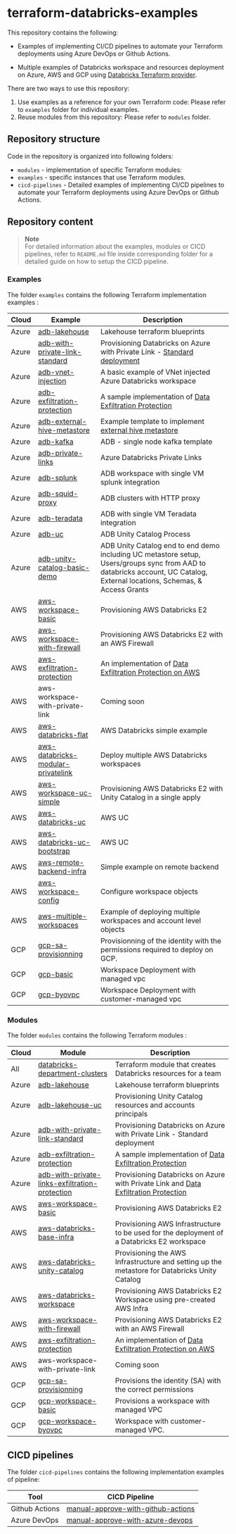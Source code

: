 # terraform-databricks-examples

This repository contains the following:

- Examples of implementing CI/CD pipelines to automate your Terraform deployments using Azure DevOps or Github Actions.

- Multiple examples of Databricks workspace and resources deployment on Azure, AWS and GCP using [Databricks Terraform provider](https://registry.terraform.io/providers/databricks/databricks/latest/docs).

There are two ways to use this repository:

1. Use examples as a reference for your own Terraform code: Please refer to `examples` folder for individual examples.
2. Reuse modules from this repository: Please refer to `modules` folder.

## Repository structure

Code in the repository is organized into following folders:

- `modules` - implementation of specific Terraform modules:
- `examples` - specific instances that use Terraform modules.
- `cicd-pipelines` - Detailed examples of implementing CI/CD pipelines to automate your Terraform deployments using Azure DevOps or Github Actions.

## Repository content

> **Note**  
> For detailed information about the examples, modules or CICD pipelines, refer to `README.md` file inside corresponding folder for a detailed guide on how to setup the CICD pipeline.

### Examples

The folder `examples` contains the following Terraform implementation examples :

| Cloud | Example                                                                            | Description                                                                                                                                                   |
| ----- | ---------------------------------------------------------------------------------- | ------------------------------------------------------------------------------------------------------------------------------------------------------------- |
|Azure | [adb-lakehouse](examples/adb-lakehouse/)         | Lakehouse terraform blueprints|
| Azure | [adb-with-private-link-standard](examples/adb-with-private-link-standard/)         | Provisioning Databricks on Azure with Private Link - [Standard deployment](https://learn.microsoft.com/en-us/azure/databricks/administration-guide/cloud-configurations/azure/private-link-standard) |
| Azure | [adb-vnet-injection](examples/adb-vnet-injection/)                                 | A basic example of VNet injected Azure Databricks workspace                                                                                                                                          |
| Azure | [adb-exfiltration-protection](examples/adb-exfiltration-protection/)               | A sample implementation of [Data Exfiltration Protection](https://www.databricks.com/blog/2020/03/27/data-exfiltration-protection-with-azure-databricks.html)                                        |
| Azure | [adb-external-hive-metastore](examples/adb-external-hive-metastore/)               | Example template to implement [external hive metastore](https://learn.microsoft.com/en-us/azure/databricks/data/metastores/external-hive-metastore)                                                  |
| Azure | [adb-kafka](examples/adb-kafka/)                                                   | ADB - single node kafka template                                                                                                                                                                     |
| Azure | [adb-private-links](examples/adb-private-links/)                                   | Azure Databricks Private Links                                                                                                                                                                       |
| Azure | [adb-splunk](examples/adb-splunk/)                                                 | ADB workspace with single VM splunk integration                                                                                                                                                      |
| Azure | [adb-squid-proxy](examples/adb-squid-proxy/)                                       | ADB clusters with HTTP proxy                                                                                                                                                                         |
| Azure | [adb-teradata](examples/adb-teradata/)                                             | ADB with single VM Teradata integration                                                                                                                                                              |
| Azure | [adb-uc](examples/adb-uc/)                                                         | ADB Unity Catalog Process                                                                                                                                                                            |
| Azure | [adb-unity-catalog-basic-demo](examples/adb-unity-catalog-basic-demo/)             | ADB Unity Catalog end to end demo including UC metastore setup, Users/groups sync from AAD to databricks account, UC Catalog, External locations, Schemas, & Access Grants                           |
| AWS   | [aws-workspace-basic](examples/aws-workspace-basic/)                               | Provisioning AWS Databricks E2                                                                                                                                                                       |
| AWS   | [aws-workspace-with-firewall](examples/aws-workspace-with-firewall/)               | Provisioning AWS Databricks E2 with an AWS Firewall                                                                                                                                                  |
| AWS   | [aws-exfiltration-protection](examples/aws-exfiltration-protection/)               | An implementation of [Data Exfiltration Protection on AWS](https://www.databricks.com/blog/2021/02/02/data-exfiltration-protection-with-databricks-on-aws.html)                                      |
| AWS   | aws-workspace-with-private-link                                                    | Coming soon                                                                                                                                                                                          |
| AWS   | [aws-databricks-flat](examples/aws-databricks-flat/)                               | AWS Databricks simple example                                                                                                                                                                        |
| AWS   | [aws-databricks-modular-privatelink](examples/aws-databricks-modular-privatelink/) | Deploy multiple AWS Databricks workspaces                                                                                                                                                            |
| AWS   | [aws-workspace-uc-simple](examples/aws-workspace-uc-simple/)                       | Provisioning AWS Databricks E2 with Unity Catalog in a single apply                                                                                                                                                                                               |
| AWS   | [aws-databricks-uc](examples/aws-databricks-uc/)                                   | AWS UC                                                                                                                                                                                               |
| AWS   | [aws-databricks-uc-bootstrap](examples/aws-databricks-uc-bootstrap/)               | AWS UC                                                                                                                                                                                               |
| AWS   | [aws-remote-backend-infra](examples/aws-remote-backend-infra/)                     | Simple example on remote backend                                                                                                                                                                     |
| AWS   | [aws-workspace-config](examples/aws-workspace-config/)                             | Configure workspace objects                                                                                 |
| AWS   | [aws-multiple-workspaces](examples/aws-multiple-workspaces/)                             | Example of deploying multiple workspaces and account level objects                                                                                 |
| GCP   | [gcp-sa-provisionning](examples/gcp-sa-provisionning/)                                                                         |    Provisionning of the identity with the permissions required to deploy on GCP.                                                                                                                                 |
| GCP   | [gcp-basic](examples/gcp-basic/)                                                                         |    Workspace Deployment with managed vpc                                                                                                                               |
| GCP   | [gcp-byovpc](examples/gcp-byovpc/)                                                                         |    Workspace Deployment with customer-managed vpc                                                                                                                              |
### Modules

The folder `modules` contains the following Terraform modules :

| Cloud | Module                                                                                                    | Description                                                                                                                                                                               |
| ----- |-----------------------------------------------------------------------------------------------------------|-------------------------------------------------------------------------------------------------------------------------------------------------------------------------------------------|
| All   | [databricks-department-clusters](modules/databricks-department-clusters/)                                 | Terraform module that creates Databricks resources for a team                                                                                                                             |
| Azure | [adb-lakehouse](modules/adb-lakehouse/)                                                                   | Lakehouse terraform blueprints                                                                                                                                                            |
| Azure | [adb-lakehouse-uc](modules/adb-lakehouse-uc/)                                                             | Provisioning Unity Catalog resources and accounts principals                                                                                                                              |
| Azure | [adb-with-private-link-standard](modules/adb-with-private-link-standard/)                                 | Provisioning Databricks on Azure with Private Link - Standard deployment                                                                                                                  |
| Azure | [adb-exfiltration-protection](modules/adb-exfiltration-protection/)                                       | A sample implementation of [Data Exfiltration Protection](https://www.databricks.com/blog/2020/03/27/data-exfiltration-protection-with-azure-databricks.html)                             |
| Azure | [adb-with-private-links-exfiltration-protection](modules/adb-with-private-links-exfiltration-protection/) | Provisioning Databricks on Azure with Private Link and [Data Exfiltration Protection](https://www.databricks.com/blog/2020/03/27/data-exfiltration-protection-with-azure-databricks.html) |
| AWS   | [aws-workspace-basic](modules/aws-workspace-basic/)                                                       | Provisioning AWS Databricks E2                                                                                                                                                            |
| AWS   | [aws-databricks-base-infra](modules/aws-databricks-base-infra/)                                           | Provisioning AWS Infrastructure to be used for the deployment of a Databricks E2 workspace                                                                                                |
| AWS   | [aws-databricks-unity-catalog](modules/aws-databricks-unity-catalog/)                                     | Provisioning the AWS Infrastructure and setting up the metastore for Databricks Unity Catalog                                                                                             |
| AWS   | [aws-databricks-workspace](modules/aws-databricks-workspace/)                                             | Provisioning AWS Databricks E2 Workspace using pre-created AWS Infra                                                                                                                      |
| AWS   | [aws-workspace-with-firewall](modules/aws-workspace-with-firewall/)                                       | Provisioning AWS Databricks E2 with an AWS Firewall                                                                                                                                       |
| AWS   | [aws-exfiltration-protection](modules/aws-exfiltration-protection/)                                       | An implementation of [Data Exfiltration Protection on AWS](https://www.databricks.com/blog/2021/02/02/data-exfiltration-protection-with-databricks-on-aws.html)                           |
| AWS   | aws-workspace-with-private-link                                                                           | Coming soon                                                                                                                                                                               |
| GCP   | [gcp-sa-provisionning](modules/gcp-sa-provisionning/)                                                                                                |                  Provisions the identity (SA) with the correct permissions  |
| GCP   | [gcp-workspace-basic](modules/gcp-workspace-basic/)                                                                                                |                  Provisions a workspace with managed VPC                                                                                                                                                          |
| GCP   | [gcp-workspace-byovpc](modules/gcp-workspace-byovpc/)                                                                                                |                  Workspace with customer-managed VPC.                                                                                                                                                             |
## CICD pipelines

The folder `cicd-pipelines` contains the following implementation examples of pipeline:

| Tool           | CICD Pipeline                                                                            |
| -------------- | ---------------------------------------------------------------------------------------- |
| Github Actions | [manual-approve-with-github-actions](cicd-pipelines/manual-approve-with-github-actions/) |
| Azure DevOps   | [manual-approve-with-azure-devops](cicd-pipelines/manual-approve-with-azure-devops/)     |
